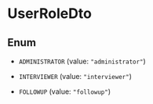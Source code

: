 

# UserRoleDto

## Enum


* `ADMINISTRATOR` (value: `"administrator"`)

* `INTERVIEWER` (value: `"interviewer"`)

* `FOLLOWUP` (value: `"followup"`)



